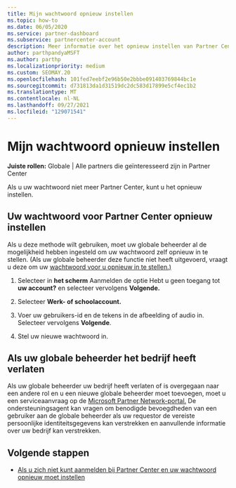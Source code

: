 ```yaml
---
title: Mijn wachtwoord opnieuw instellen
ms.topic: how-to
ms.date: 06/05/2020
ms.service: partner-dashboard
ms.subservice: partnercenter-account
description: Meer informatie over het opnieuw instellen van Partner Center wachtwoord of hulp krijgen van de globale beheerder van uw bedrijf. Meer informatie over het toevoegen van een nieuwe Partner Center globale beheerder.
author: parthpandyaMSFT
ms.author: parthp
ms.localizationpriority: medium
ms.custom: SEOMAY.20
ms.openlocfilehash: 101fed7eebf2e96b50e2bbbe091403769844bc1e
ms.sourcegitcommit: d731813da1d31519dc2dc583d17899e5cf4ec1b2
ms.translationtype: MT
ms.contentlocale: nl-NL
ms.lasthandoff: 09/27/2021
ms.locfileid: "129071541"
---
```

# <a name="reset-my-password"></a>Mijn wachtwoord opnieuw instellen
 
**Juiste rollen:** Globale | Alle partners die geïnteresseerd zijn in Partner Center

Als u uw wachtwoord niet meer Partner Center, kunt u het opnieuw instellen.

## <a name="to-reset-your-partner-center-password"></a>Uw wachtwoord voor Partner Center opnieuw instellen

Als u deze methode wilt gebruiken, moet uw globale beheerder al de mogelijkheid hebben ingesteld om uw wachtwoord zelf opnieuw in te stellen. (Als uw globale beheerder deze functie niet heeft uitgevoerd, vraagt u deze om uw [wachtwoord voor u opnieuw in te stellen.)](reset-a-user-password.md)

1. Selecteer in **het scherm** Aanmelden de optie Hebt u geen toegang tot **uw account?** en selecteer vervolgens **Volgende.**

2. Selecteer **Werk- of schoolaccount.**

3. Voer uw gebruikers-id en de tekens in de afbeelding of audio in. Selecteer vervolgens **Volgende**.

4. Stel uw nieuwe wachtwoord in.

## <a name="if-your-global-admin-has-left-the-company"></a>Als uw globale beheerder het bedrijf heeft verlaten

Als uw globale beheerder uw bedrijf heeft verlaten of is overgegaan naar een andere rol en u een nieuwe globale beheerder moet toevoegen, moet u een serviceaanvraag op de [Microsoft Partner Network-portal.](https://partner.microsoft.com/commercial#/) De ondersteuningsagent kan vragen om benodigde bevoegdheden van een gebruiker aan de globale beheerder als uw requestor de vereiste persoonlijke identiteitsgegevens kan verstrekken en aanvullende informatie over uw bedrijf kan verstrekken. 

## <a name="next-steps"></a>Volgende stappen

- [Als u zich niet kunt aanmelden bij Partner Center en uw wachtwoord opnieuw moet instellen](unable-to-sign-in.md)